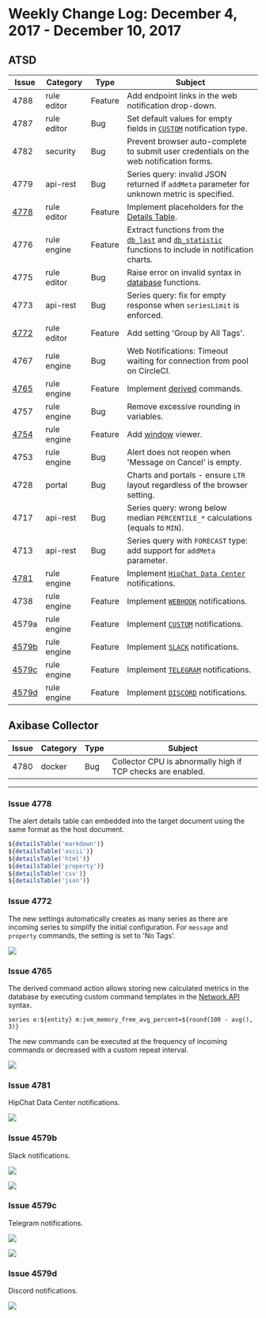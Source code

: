 Weekly Change Log: December 4, 2017 - December 10, 2017
==================================================

## ATSD

| Issue| Category    | Type    | Subject              |
|------|-------------|---------|----------------------|
| 4788 | rule editor | Feature | Add endpoint links in the web notification drop-down. |
| 4787 | rule editor | Bug | Set default values for empty fields in [`CUSTOM`](../../rule-engine/notifications/custom.md) notification type. |
| 4782 | security | Bug | Prevent browser auto-complete to submit user credentials on the web notification forms. |
| 4779 | api-rest | Bug | Series query: invalid JSON returned if `addMeta` parameter for unknown metric is specified. |
| [4778](#issue-4778) | rule editor | Feature | Implement placeholders for the [Details Table](../../rule-engine/placeholders.md#alert-table-placeholders). |
| 4776 | rule engine | Feature | Extract functions from the [`db_last`](../../rule-engine/functions-db.md#db_last-function) and [`db_statistic`](../../rule-engine/functions-db.md#db_statistic-function) functions to include in notification charts. |
| 4775 | rule editor | Bug | Raise error on invalid syntax in [database](../../rule-engine/functions-db.md) functions. |
| 4773 | api-rest | Bug | Series query: fix for empty response when `seriesLimit` is enforced. |
| [4772](#issue-4772) | rule editor | Feature | Add setting 'Group by All Tags'. |
| 4767 | rule engine | Bug | Web Notifications: Timeout waiting for connection from pool on CircleCI. |
| [4765](#issue-4765) | rule engine | Feature | Implement [derived](../../rule-engine/derived.md) commands. |
| 4757 | rule engine | Bug | Remove excessive rounding in variables. |
| [4754](#issue-4754) | rule engine | Feature | Add [window](../../rule-engine/window.md) viewer. |
| 4753 | rule engine | Bug |  Alert does not reopen when 'Message on Cancel' is empty. |
| 4728 | portal | Bug | Charts and portals - ensure `LTR` layout regardless of the browser setting. |
| 4717 | api-rest | Bug | Series query: wrong below median `PERCENTILE_*` calculations (equals to `MIN`). |
| 4713 | api-rest | Bug | Series query with `FORECAST` type: add support for `addMeta` parameter. |
| [4781](#issue-4781) | rule engine | Feature | Implement [`HipChat Data Center`](../../rule-engine/notifications/hipchat.md) notifications. |
| 4738 | rule engine | Feature | Implement [`WEBHOOK`](../../rule-engine/notifications/webhook.md) notifications. |
| 4579a | rule engine | Feature | Implement [`CUSTOM`](../../rule-engine/notifications/custom.md) notifications. |
| [4579b](#issue-4579b) | rule engine | Feature | Implement [`SLACK`](../../rule-engine/notifications/slack.md) notifications. |
| [4579c](#issue-4579c) | rule engine | Feature | Implement [`TELEGRAM`](../../rule-engine/notifications/telegram.md) notifications. |
| [4579d](#issue-4579d) | rule engine | Feature | Implement [`DISCORD`](../../rule-engine/notifications/discord.md) notifications. |

## Axibase Collector

| Issue| Category    | Type    | Subject              |
|------|-------------|---------|----------------------|
| 4780 | docker | Bug | Collector CPU is abnormally high if TCP checks are enabled.  |

---

### Issue 4778

The alert details table can embedded into the target document using the same format as the host document.

```javascript
${detailsTable('markdown')}
${detailsTable('ascii')}
${detailsTable('html')}
${detailsTable('property')}
${detailsTable('csv')}
${detailsTable('json')}
```

### Issue 4772

The new settings automatically creates as many series as there are incoming series to simplify the initial configuration. For `message` and `property` commands, the setting is set to 'No Tags'.

![](Images/group_all_tags.png)

### Issue 4765

The derived command action allows storing new calculated metrics in the database by executing custom command templates in the [Network API](../../api/network/README.md) syntax.

```ls
series e:${entity} m:jvm_memory_free_avg_percent=${round(100 - avg(), 3)}
```

The new commands can be executed at the frequency of incoming commands or decreased with a custom repeat interval.

![](Images/derived_repeat.png)

### Issue 4781

HipChat Data Center notifications.

![](../../rule-engine/notifications/images/hipchat_test_1.png)

### Issue 4579b

Slack notifications.

![](../../rule-engine/notifications/images/slack_test_1.png)

![](../../rule-engine/notifications/images/slack_test_2.png)

### Issue 4579c

Telegram notifications.

![](../../rule-engine/notifications/images/example1.png)

![](../../rule-engine/notifications/images/example2.png)

### Issue 4579d

Discord notifications.

![](../../rule-engine/notifications/images/discord.png)
